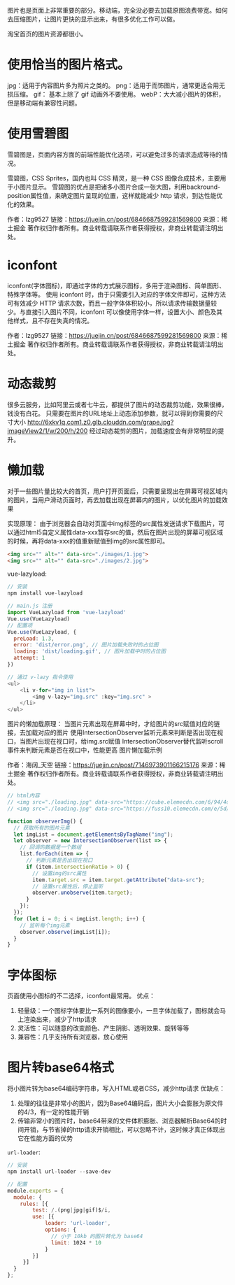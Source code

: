 图片也是页面上非常重要的部分。移动端，完全没必要去加载原图浪费带宽。如何去压缩图片，让图片更快的显示出来，有很多优化工作可以做。

淘宝首页的图片资源都很小。
# 使用恰当的图片格式。
jpg：适用于内容图片多为照片之类的。
png：适用于而饰图片，通常更适合用无损压缩。
gif： 基本上除了 gif 动画外不要使用。
webP：大大减小图片的体积，但是移动端有兼容性问题。
# 使用雪碧图
雪碧图是，页面内容方面的前端性能优化选项，可以避免过多的请求造成等待的情况。

雪碧图，CSS Sprites，国内也叫 CSS 精灵，是一种 CSS 图像合成技术，主要用于小图片显示。
雪碧图的优点是把诸多小图片合成一张大图，利用backround-position属性值，来确定图片呈现的位置，这样就能减少 http 请求，到达性能优化的效果。


作者：lzg9527
链接：https://juejin.cn/post/6846687599281569800
来源：稀土掘金
著作权归作者所有。商业转载请联系作者获得授权，非商业转载请注明出处。
# iconfont
iconfont(字体图标)，即通过字体的方式展示图标，多用于渲染图标、简单图形、特殊字体等。
使用 iconfont 时，由于只需要引入对应的字体文件即可，这种方法可有效减少 HTTP 请求次数，而且一般字体体积较小，所以请求传输数据量较少。与直接引入图片不同，iconfont 可以像使用字体一样，设置大小、颜色及其他样式，且不存在失真的情况。


作者：lzg9527
链接：https://juejin.cn/post/6846687599281569800
来源：稀土掘金
著作权归作者所有。商业转载请联系作者获得授权，非商业转载请注明出处。
# 动态裁剪
很多云服务，比如阿里云或者七牛云，都提供了图片的动态裁剪功能，效果很棒，钱没有白花。
只需要在图片的URL地址上动态添加参数，就可以得到你需要的尺寸大小
http://6xkv1q.com1.z0.glb.clouddn.com/grape.jpg?imageView2/1/w/200/h/200
经过动态裁剪的图片，加载速度会有非常明显的提升。
# 懒加载
对于一些图片量比较大的首页，用户打开页面后，只需要呈现出在屏幕可视区域内的图片，当用户滑动页面时，再去加载出现在屏幕内的图片，以优化图片的加载效果

实现原理：
由于浏览器会自动对页面中img标签的src属性发送请求下载图片，可以通过html5自定义属性data-xxx暂存src的值，然后在图片出现的屏幕可视区域的时候，再将data-xxx的值重新赋值到img的src属性即可。
```html
<img src="" alt="" data-src="./images/1.jpg">
<img src="" alt="" data-src="./images/2.jpg">
```
vue-lazyload:
```js
// 安装
npm install vue-lazyload

// main.js 注册
import VueLazyload from 'vue-lazyload'
Vue.use(VueLazyload)
// 配置项
Vue.use(VueLazyload, {
  preLoad: 1.3,
  error: 'dist/error.png', // 图片加载失败时的占位图
  loading: 'dist/loading.gif', // 图片加载中时的占位图
  attempt: 1
})

// 通过 v-lazy 指令使用
<ul>
    <li v-for="img in list">
        <img v-lazy="img.src" :key="img.src" >
    </li>
</ul>
```
图片的懒加载原理： 当图片元素出现在屏幕中时，才给图片的src赋值对应的链接，去加载对应的图片
使用IntersectionObserver监听元素来判断是否出现在视口，当图片出现在视口时，给img.src赋值
IntersectionObserver替代监听scroll事件来判断元素是否在视口中，性能更高
图片懒加载示例

作者：海阔_天空
链接：https://juejin.cn/post/7146973901166215176
来源：稀土掘金
著作权归作者所有。商业转载请联系作者获得授权，非商业转载请注明出处。
```js
// html内容
// <img src="./loading.jpg" data-src="https://cube.elemecdn.com/6/94/4d3ea53c084bad6931a56d5158a48jpeg.jpeg">
// <img src="./loading.jpg" data-src="https://fuss10.elemecdn.com/e/5d/4a731a90594a4af544c0c25941171jpeg.jpeg">

function observerImg() {
  // 获取所有的图片元素
  let imgList = document.getElementsByTagName("img");
  let observer = new IntersectionObserver(list => {
    // 回调的数据是一个数组
    list.forEach(item => {
      // 判断元素是否出现在视口
      if (item.intersectionRatio > 0) {
        // 设置img的src属性
        item.target.src = item.target.getAttribute("data-src");
        // 设置src属性后，停止监听
        observer.unobserve(item.target);
      }
    });
  });
  for (let i = 0; i < imgList.length; i++) {
    // 监听每个img元素
    observer.observe(imgList[i]);
  }
}
```

# 字体图标
页面使用小图标的不二选择，iconfont最常用。
优点：
1. 轻量级：一个图标字体要比一系列的图像要小，一旦字体加载了，图标就会马上渲染出来，减少了http请求
2. 灵活性：可以随意的改变颜色、产生阴影、透明效果、旋转等等
3. 兼容性：几乎支持所有浏览器，放心使用
# 图片转base64格式
将小图片转为base64编码字符串，写入HTML或者CSS，减少http请求
优缺点：
1. 处理的往往是非常小的图片，因为Base64编码后，图片大小会膨胀为原文件的4/3，有一定的性能开销
2. 传输非常小的图片时，base64带来的文件体积膨胀、浏览器解析Base64的时间开销，与节省掉的http请求开销相比，可以忽略不计，这时候才真正体现出它在性能方面的优势

`url-loader`:
```js
// 安装
npm install url-loader --save-dev

// 配置
module.exports = {
  module: {
    rules: [{
        test: /.(png|jpg|gif)$/i,
        use: [{
            loader: 'url-loader',
            options: {
              // 小于 10kb 的图片转化为 base64
              limit: 1024 * 10
            }
        }]
     }]
  }
};
```
